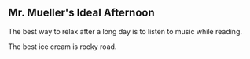 ## Mr. Mueller's Ideal Afternoon

The best way to relax after a long day is to listen to music while reading.

The best ice cream is rocky road.
